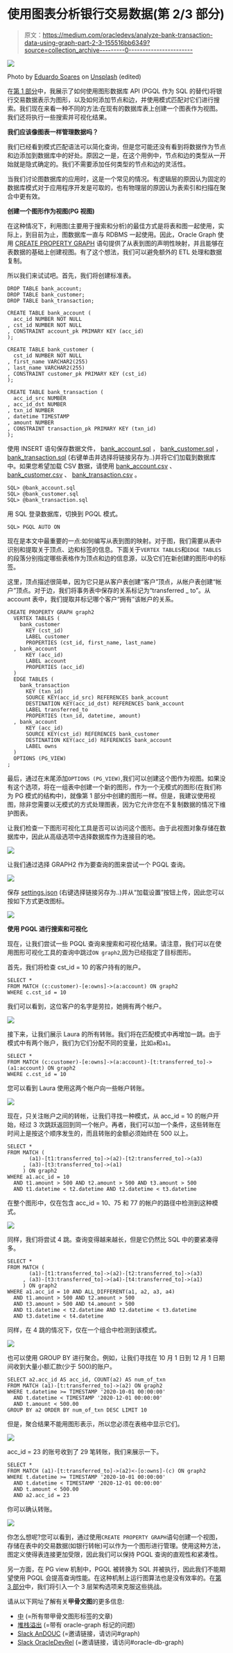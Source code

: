 # 使用图表分析银行交易数据(第 2/3 部分)

> 原文：<https://medium.com/oracledevs/analyze-bank-transaction-data-using-graph-part-2-3-155516bb6349?source=collection_archive---------0----------------------->

![](img/a92bcb3a1a7447bcbc5d10fa28b0a6ff.png)

Photo by [Eduardo Soares](https://unsplash.com/@eduschadesoares?utm_source=unsplash&utm_medium=referral&utm_content=creditCopyText) on [Unsplash](https://unsplash.com/s/photos/atm?utm_source=unsplash&utm_medium=referral&utm_content=creditCopyText) (edited)

在[第 1 部分](/oracledevs/analyze-bank-transaction-data-using-graph-part-1-3-2088c6024f81)中，我展示了如何使用图形数据库 API (PGQL 作为 SQL 的替代)将银行交易数据表示为图形，以及如何添加节点和边，并使用模式匹配对它们进行搜索。我们现在来看一种不同的方法:在现有的数据库表上创建一个图表作为视图。我们还将执行一些搜索并可视化结果。

**我们应该像图表一样管理数据吗？**

我们已经看到模式匹配语法可以简化查询，但是您可能还没有看到将数据作为节点和边添加到数据库中的好处。原因之一是，在这个用例中，节点和边的类型从一开始就是隐式确定的。我们不需要添加任何类型的节点和边的灵活性。

当我们讨论图数据库的应用时，这是一个常见的情况。有逻辑层的原因认为固定的数据库模式对于应用程序开发是可取的，也有物理层的原因认为表索引和扫描在聚合中更有效。

**创建一个图形作为视图(PG 视图)**

在这种情况下，利用图(主要用于搜索和分析)的最佳方式是将表和图一起使用，实际上，到目前为止，图数据库一直与 RDBMS 一起使用。因此，Oracle Graph 使用 [CREATE PROPERTY GRAPH](https://pgql-lang.org/spec/1.4/#creating-a-property-graph) 语句提供了从表到图的声明性映射，并且能够在表数据的基础上创建视图。有了这个想法，我们可以避免额外的 ETL 处理和数据复制。

所以我们来试试吧。首先，我们将创建标准表。

```
DROP TABLE bank_account;
DROP TABLE bank_customer;
DROP TABLE bank_transaction;

CREATE TABLE bank_account (
  acc_id NUMBER NOT NULL
, cst_id NUMBER NOT NULL
, CONSTRAINT account_pk PRIMARY KEY (acc_id)
);

CREATE TABLE bank_customer (
  cst_id NUMBER NOT NULL
, first_name VARCHAR2(255)
, last_name VARCHAR2(255)
, CONSTRAINT customer_pk PRIMARY KEY (cst_id)
);

CREATE TABLE bank_transaction (
  acc_id_src NUMBER
, acc_id_dst NUMBER
, txn_id NUMBER
, datetime TIMESTAMP
, amount NUMBER
, CONSTRAINT transaction_pk PRIMARY KEY (txn_id)
);
```

使用 INSERT 语句保存数据文件， [bank_account.sql](https://raw.githubusercontent.com/ryotayamanaka/oracle-graph/main/bank-transaction/data/scale-100/bank_account.sql) ， [bank_customer.sql](https://raw.githubusercontent.com/ryotayamanaka/oracle-graph/main/bank-transaction/data/scale-100/bank_customer.sql) ， [bank_transaction.sql](https://raw.githubusercontent.com/ryotayamanaka/oracle-graph/main/bank-transaction/data/scale-100/bank_transaction.sql) (右键单击并选择将链接另存为..)并将它们加载到数据库中。如果您希望加载 CSV 数据，请使用 [bank_account.csv](https://raw.githubusercontent.com/ryotayamanaka/oracle-graph/main/bank-transaction/data/scale-100/bank_account.csv) 、 [bank_customer.csv](https://raw.githubusercontent.com/ryotayamanaka/oracle-graph/main/bank-transaction/data/scale-100/bank_customer.csv) 、 [bank_transaction.csv](https://raw.githubusercontent.com/ryotayamanaka/oracle-graph/main/bank-transaction/data/scale-100/bank_transaction.csv) 。

```
SQL> @bank_account.sql
SQL> @bank_customer.sql
SQL> @bank_transaction.sql
```

用 SQL 登录数据库，切换到 PGQL 模式。

```
SQL> PGQL AUTO ON
```

现在是本文中最重要的一点:如何编写从表到图的映射。对于图，我们需要从表中识别和提取关于顶点、边和标签的信息。下面关于`VERTEX TABLES`和`EDGE TABLES`的段落分别指定哪些表格作为顶点和边的信息源，以及它们在新创建的图形中的标签。

这里，顶点描述很简单，因为它只是从客户表创建“客户”顶点，从帐户表创建“帐户”顶点。对于边，我们将事务表中保存的关系标记为“transferred _ to”。从 account 表中，我们提取并标记哪个客户“拥有”该帐户的关系。

```
CREATE PROPERTY GRAPH graph2
  VERTEX TABLES (
    bank_customer
      KEY (cst_id)
      LABEL customer
      PROPERTIES (cst_id, first_name, last_name)
  , bank_account
      KEY (acc_id)
      LABEL account
      PROPERTIES (acc_id)
  )
  EDGE TABLES (
    bank_transaction
      KEY (txn_id)
      SOURCE KEY(acc_id_src) REFERENCES bank_account
      DESTINATION KEY(acc_id_dst) REFERENCES bank_account
      LABEL transferred_to
      PROPERTIES (txn_id, datetime, amount)
  , bank_account
      KEY (acc_id)
      SOURCE KEY(cst_id) REFERENCES bank_customer
      DESTINATION KEY(acc_id) REFERENCES bank_account
      LABEL owns
  )
  OPTIONS (PG_VIEW)
;
```

最后，通过在末尾添加`OPTIONS (PG_VIEW)`,我们可以创建这个图作为视图。如果没有这个选项，将在一组表中创建一个新的图形，作为一个无模式的图形(在我们称为 PG 模式的结构中)，就像第 1 部分中创建的图形一样。但是，我建议使用视图，除非您需要以无模式的方式处理图表，因为它允许您在不复制数据的情况下维护图表。

让我们检查一下图形可视化工具是否可以访问这个图形。由于此视图对象存储在数据库中，因此从高级选项中选择数据库作为连接目的地。

![](img/086d102cad9734e1b3b6ecf4ea0a724c.png)

让我们通过选择 GRAPH2 作为要查询的图来尝试一个 PGQL 查询。

![](img/5a4e1fb5c76e03329f7c3542d6f9c109.png)

保存 [settings.json](https://raw.githubusercontent.com/ryotayamanaka/oracle-graph/main/bank-transaction/settings.json) (右键选择链接另存为..)并从“加载设置”按钮上传，因此您可以按如下方式更改图标。

![](img/c6bbe64c8d629fbdfe1e2aa1e340c232.png)

**使用 PGQL 进行搜索和可视化**

现在，让我们尝试一些 PGQL 查询来搜索和可视化结果。请注意，我们可以在使用图形可视化工具的查询中跳过`ON graph2`,因为已经指定了目标图形。

首先，我们将检查 cst_id = 10 的客户持有的账户。

```
SELECT *
FROM MATCH (c:customer)-[e:owns]->(a:account) ON graph2
WHERE c.cst_id = 10
```

我们可以看到，这位客户的名字是劳拉，她拥有两个帐户。

![](img/49e1de3789744d5c5e47c9a1e91be218.png)

接下来，让我们展示 Laura 的所有转账。我们将在匹配模式中再增加一跳。由于模式中有两个账户，我们为它们分配不同的变量，比如`a`和`a1`。

```
SELECT *
FROM MATCH (c:customer)-[e:owns]->(a:account)-[t:transferred_to]->(a1:account) ON graph2
WHERE c.cst_id = 10
```

您可以看到 Laura 使用这两个帐户向一些帐户转账。

![](img/4be16c6c83b31418e99702b6bacb6aad.png)

现在，只关注帐户之间的转帐，让我们寻找一种模式，从 acc_id = 10 的帐户开始，经过 3 次跳跃返回到同一个帐户。再者，我们可以加一个条件，这些转账在时间上是按这个顺序发生的，而且转账的金额必须始终在 500 以上。

```
SELECT *
FROM MATCH (
       (a1)-[t1:transferred_to]->(a2)-[t2:transferred_to]->(a3)
     , (a3)-[t3:transferred_to]->(a1)
     ) ON graph2
WHERE a1.acc_id = 10
  AND t1.amount > 500 AND t2.amount > 500 AND t3.amount > 500
  AND t1.datetime < t2.datetime AND t2.datetime < t3.datetime
```

在整个图形中，仅在包含 acc_id = 10、75 和 77 的帐户的路径中检测到这种模式。

![](img/4fdb21fe0b8aeea61a13275123969a62.png)

同样，我们将尝试 4 跳。查询变得越来越长，但是它仍然比 SQL 中的要紧凑得多。

```
SELECT *
FROM MATCH (
       (a1)-[t1:transferred_to]->(a2)-[t2:transferred_to]->(a3)
     , (a3)-[t3:transferred_to]->(a4)-[t4:transferred_to]->(a1)
     ) ON graph2
WHERE a1.acc_id = 10 AND ALL_DIFFERENT(a1, a2, a3, a4)
  AND t1.amount > 500 AND t2.amount > 500
  AND t3.amount > 500 AND t4.amount > 500
  AND t1.datetime < t2.datetime AND t2.datetime < t3.datetime
  AND t3.datetime < t4.datetime
```

同样，在 4 跳的情况下，仅在一个组合中检测到该模式。

![](img/1d98aad906942480ffaeac53e0f46bf5.png)

也可以使用 GROUP BY 进行聚合。例如，让我们寻找在 10 月 1 日到 12 月 1 日期间收到大量小额汇款(少于 500)的账户。

```
SELECT a2.acc_id AS acc_id, COUNT(a2) AS num_of_txn
FROM MATCH (a1)-[t:transferred_to]->(a2) ON graph2
WHERE t.datetime >= TIMESTAMP '2020-10-01 00:00:00'
  AND t.datetime < TIMESTAMP '2020-12-01 00:00:00'
  AND t.amount < 500.00
GROUP BY a2 ORDER BY num_of_txn DESC LIMIT 10
```

但是，聚合结果不能用图形表示，所以您必须在表格中显示它们。

![](img/e336128f98a2e6f5d514844117d075a3.png)

acc_id = 23 的账号收到了 29 笔转账，我们来展示一下。

```
SELECT *
FROM MATCH (a1)-[t:transferred_to]->(a2)<-[o:owns]-(c) ON graph2
WHERE t.datetime >= TIMESTAMP '2020-10-01 00:00:00'
  AND t.datetime < TIMESTAMP '2020-12-01 00:00:00'
  AND t.amount < 500.00
  AND a2.acc_id = 23
```

你可以确认转账。

![](img/7be504e863f0b6a67266eb057eb5c1cf.png)

你怎么想呢?您可以看到，通过使用`CREATE PROPERTY GRAPH`语句创建一个视图，存储在表中的交易数据(如银行转帐)可以作为一个图形进行管理。使用这种方法，图定义使得表连接更加受限，因此我们可以保持 PGQL 查询的直观性和紧凑性。

另一方面，在 PG view 机制中，PGQL 被转换为 SQL 并被执行，因此我们不能期望使用 PGQL 会提高查询性能。在这种机制上运行图算法也是没有效率的。在[第 3 部分](https://ryotayamanaka.medium.com/analyze-bank-transaction-data-using-graph-part-3-3-ab8ae1f68bd2)中，我们将引入一个 3 层架构选项来克服这些挑战。

请从以下网址了解有关**甲骨文图**的更多信息:

*   [中](/tag/oracle-graph) (=所有带甲骨文图形标签的文章)
*   [堆栈溢出](https://stackoverflow.com/questions/tagged/oracle-graph) (=带有 oracle-graph 标记的问题)
*   [Slack AnDOUC](https://join.slack.com/t/andouc/shared_invite/zt-1a2hmiz6f-vLlblcQyv0t9FMraMMP5uQ) (=邀请链接，请访问#graph)
*   [Slack OracleDevRel](https://join.slack.com/t/oracledevrel/shared_invite/zt-uffjmwh3-ksmv2ii9YxSkc6IpbokL1g) (=邀请链接，请访问#oracle-db-graph)